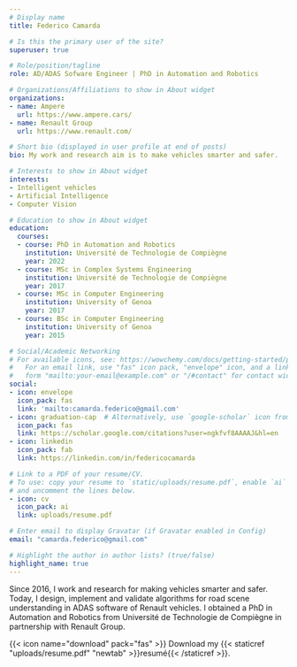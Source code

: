 ```yaml
---
# Display name
title: Federico Camarda

# Is this the primary user of the site?
superuser: true

# Role/position/tagline
role: AD/ADAS Sofware Engineer | PhD in Automation and Robotics

# Organizations/Affiliations to show in About widget
organizations:
- name: Ampere
  url: https://www.ampere.cars/
- name: Renault Group
  url: https://www.renault.com/

# Short bio (displayed in user profile at end of posts)
bio: My work and research aim is to make vehicles smarter and safer.

# Interests to show in About widget
interests:
- Intelligent vehicles
- Artificial Intelligence
- Computer Vision

# Education to show in About widget
education:
  courses:
  - course: PhD in Automation and Robotics
    institution: Université de Technologie de Compiègne
    year: 2022
  - course: MSc in Complex Systems Engineering
    institution: Université de Technologie de Compiègne
    year: 2017
  - course: MSc in Computer Engineering
    institution: University of Genoa
    year: 2017
  - course: BSc in Computer Engineering
    institution: University of Genoa
    year: 2015

# Social/Academic Networking
# For available icons, see: https://wowchemy.com/docs/getting-started/page-builder/#icons
#   For an email link, use "fas" icon pack, "envelope" icon, and a link in the
#   form "mailto:your-email@example.com" or "/#contact" for contact widget.
social:
- icon: envelope
  icon_pack: fas
  link: 'mailto:camarda.federico@gmail.com'
- icon: graduation-cap  # Alternatively, use `google-scholar` icon from `ai` icon pack
  icon_pack: fas
  link: https://scholar.google.com/citations?user=ngkfvf8AAAAJ&hl=en
- icon: linkedin
  icon_pack: fab
  link: https://linkedin.com/in/federicocamarda

# Link to a PDF of your resume/CV.
# To use: copy your resume to `static/uploads/resume.pdf`, enable `ai` icons in `params.toml`, 
# and uncomment the lines below.
- icon: cv
  icon_pack: ai
  link: uploads/resume.pdf

# Enter email to display Gravatar (if Gravatar enabled in Config)
email: "camarda.federico@gmail.com"

# Highlight the author in author lists? (true/false)
highlight_name: true
---
```


Since 2016, I work and research for making vehicles smarter and safer. Today, I design, implement and validate algorithms for road scene understanding in ADAS software of Renault vehicles. I obtained a PhD in Automation and Robotics from Université de Technologie de Compiègne in partnership with Renault Group.

{{< icon name="download" pack="fas" >}} Download my {{< staticref "uploads/resume.pdf" "newtab" >}}resumé{{< /staticref >}}.

